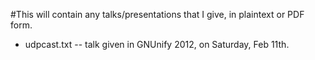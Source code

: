 #This will contain any talks/presentations that I give, in plaintext or PDF form.

* udpcast.txt -- talk given in GNUnify 2012, on Saturday, Feb 11th.
